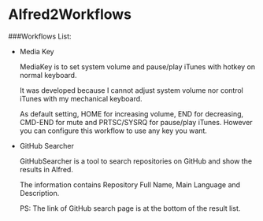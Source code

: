 Alfred2Workflows
================

###Workflows List:

- Media Key

    MediaKey is to set system volume and pause/play iTunes with hotkey on normal keyboard.

    It was developed because I cannot adjust system volume nor control iTunes with my mechanical keyboard.

    As default setting, HOME for increasing volume, END for decreasing, CMD-END for mute and PRTSC/SYSRQ for pause/play iTunes. However you can configure this workflow to use any key you want.

- GitHub Searcher

    GitHubSearcher is a tool to search repositories on GitHub and show the results in Alfred.

    The information contains Repository Full Name, Main Language and Description.

    PS: The link of GitHub search page is at the bottom of the result list.

